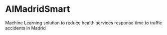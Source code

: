 # AIMadridSmart
Machine Learning solution to reduce health services response time to traffic accidents in Madrid
